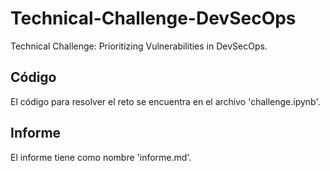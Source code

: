 # Technical-Challenge-DevSecOps
Technical Challenge: Prioritizing Vulnerabilities in DevSecOps.

## Código
El código para resolver el reto se encuentra en el archivo 'challenge.ipynb'.

## Informe
El informe tiene como nombre 'informe.md'.